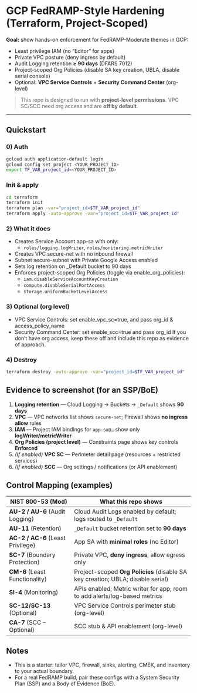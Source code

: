 # GCP FedRAMP-Style Hardening (Terraform, Project-Scoped)

**Goal:** show hands-on enforcement for FedRAMP-Moderate themes in GCP:
- Least privilege IAM (no “Editor” for apps)
- Private VPC posture (deny ingress by default)
- Audit Logging retention **≥ 90 days** (DFARS 7012)
- Project-scoped Org Policies (disable SA key creation, UBLA, disable serial console)
- Optional: **VPC Service Controls** + **Security Command Center** (org-level)

> This repo is designed to run with **project-level permissions**. VPC SC/SCC need org access and are **off by default**.

---

## Quickstart

### 0) Auth
```bash
gcloud auth application-default login
gcloud config set project <YOUR_PROJECT_ID>
export TF_VAR_project_id=<YOUR_PROJECT_ID>
```
### Init & apply
```bash
cd terraform
terraform init
terraform plan -var="project_id=$TF_VAR_project_id"
terraform apply -auto-approve -var="project_id=$TF_VAR_project_id"
```

### 2) What it does

- Creates Service Account app-sa with only:
    - `roles/logging.logWriter`, `roles/monitoring.metricWriter`
- Creates VPC secure-net with no inbound firewall
- Subnet secure-subnet with Private Google Access enabled
- Sets log retention on _Default bucket to 90 days
- Enforces project-scoped Org Policies (toggle via enable_org_policies):
    - `iam.disableServiceAccountKeyCreation`
    - `compute.disableSerialPortAccess`
    - `storage.uniformBucketLevelAccess`

### 3) Optional (org level)
- VPC Service Controls: set enable_vpc_sc=true, and pass org_id & access_policy_name
- Security Command Center: set enable_scc=true and pass org_id
If you don’t have org access, keep these off and include this repo as evidence of approach.

### 4) Destroy
```bash
terraform destroy -auto-approve -var="project_id=$TF_VAR_project_id"
```

## Evidence to screenshot (for an SSP/BoE)

1. **Logging retention** — Cloud Logging → Buckets → `_Default` shows **90 days**
2. **VPC** — VPC networks list shows `secure-net`; Firewall shows **no ingress allow** rules
3. **IAM** — Project IAM bindings for `app-sa@…` show only **logWriter/metricWriter**
4. **Org Policies (project level)** — Constraints page shows key controls **Enforced**
5. _(If enabled)_ **VPC SC** — Perimeter detail page (resources + restricted services)
6. _(If enabled)_ **SCC** — Org settings / notifications (or API enablement)

## Control Mapping (examples)
| NIST 800-53 (Mod)                 | What this repo shows                                                            |
| --------------------------------- | ------------------------------------------------------------------------------- |
| **AU-2 / AU-6** (Audit Logging)   | Cloud Audit Logs enabled by default; logs routed to `_Default`                  |
| **AU-11** (Retention)             | `_Default` bucket retention set to **90 days**                                  |
| **AC-2 / AC-6** (Least Privilege) | App SA with **minimal roles** (no Editor)                                       |
| **SC-7** (Boundary Protection)    | Private VPC, **deny ingress**, allow egress only                                |
| **CM-6** (Least Functionality)    | Project-scoped **Org Policies** (disable SA key creation; UBLA; disable serial) |
| **SI-4** (Monitoring)             | APIs enabled; Metric writer for app; room to add alerts/log-based metrics       |
| **SC-12/SC-13** (Optional)        | VPC Service Controls perimeter stub (org-level)                                 |
| **CA-7** (SCC – Optional)         | SCC stub & API enablement (org-level)                                           |

## Notes
- This is a starter: tailor VPC, firewall, sinks, alerting, CMEK, and inventory to your actual boundary.
- For a real FedRAMP build, pair these configs with a System Security Plan (SSP) and a Body of Evidence (BoE).


